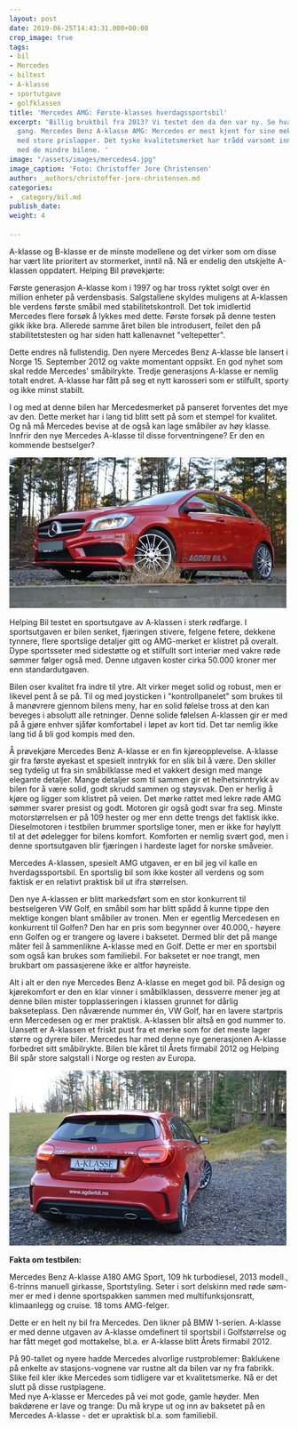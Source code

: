 ```yaml
---
layout: post
date: 2019-06-25T14:43:31.000+00:00
crop_image: true
tags:
- bil
- Mercedes
- biltest
- A-klasse
- sportutgave
- golfklassen
title: 'Mercedes AMG: Første-klasses hverdagssportsbil'
excerpt: 'Billig bruktbil fra 2013? Vi testet den da den var ny. Se hva vi skrev den
  gang. Mercedes Benz A-klasse AMG: Mercedes er mest kjent for sine mektige stasjonsvogner
  med store prislapper. Det tyske kvalitetsmerket har trådd varsomt inn på markedet
  med de mindre bilene. '
image: "/assets/images/mercedes4.jpg"
image_caption: 'Foto: Christoffer Jore Christensen'
author: _authors/christoffer-jore-christensen.md
categories:
- _category/bil.md
publish_date: 
weight: 4

---
```

A-klasse og B-klasse er de minste modellene og det virker som om disse har vært lite prioritert av stormerket, inntil nå. Nå er endelig den utskjelte A-klassen oppdatert. Helping Bil prøvekjørte:

Første generasjon A-klasse kom i 1997 og har tross ryktet solgt over én million enheter på verdensbasis. Salgstallene skyldes muligens at A-klassen ble verdens første småbil med stabilitetskontroll. Det tok imidlertid Mercedes flere forsøk å lykkes med dette. Første forsøk på denne testen gikk ikke bra. Allerede samme året bilen ble introdusert, feilet den på stabilitetstesten og har siden hatt kallenavnet "veltepetter".

Dette endres nå fullstendig. Den nyere Mercedes Benz A-klasse ble lansert i Norge 15. September 2012 og vakte momentant oppsikt. En god nyhet som skal redde Mercedes' småbilrykte. Tredje generasjons A-klasse er nemlig totalt endret. A-klasse har fått på seg et nytt karosseri som er stilfullt, sporty og ikke minst stabilt.

I og med at denne bilen har Mercedesmerket på panseret forventes det mye av den. Dette merket har i lang tid blitt sett på som et stempel for kvalitet. Og nå må Mercedes bevise at de også kan lage småbiler av høy klasse. Innfrir den nye Mercedes A-klasse til disse forventningene? Er den en kommende bestselger?

![](/assets/images/mercedes0.jpg)

Helping Bil testet en sportsutgave av A-klassen i sterk rødfarge. I sportsutgaven er bilen senket, fjæringen stivere, felgene fetere, dekkene tynnere, flere sportslige detaljer gitt og AMG-merket er klistret på overalt. Dype sportsseter med sidestøtte og et stilfullt sort interiør med vakre røde sømmer følger også med. Denne utgaven koster cirka 50.000 kroner mer enn standardutgaven.

Bilen oser kvalitet fra indre til ytre. Alt virker meget solid og robust, men er likevel pent å se på. Til og med joysticken i "kontrollpanelet" som brukes til å manøvrere gjennom bilens meny, har en solid følelse tross at den kan beveges i absolutt alle retninger. Denne solide følelsen A-klassen gir er med på å gjøre enhver sjåfør komfortabel i løpet av kort tid. Det tar nemlig ikke lang tid å bli god kompis med den.

Å prøvekjøre Mercedes Benz A-klasse er en fin kjøreopplevelse. A-klasse gir fra første øyekast et spesielt inntrykk for en slik bil å være. Den skiller seg tydelig ut fra sin småbilklasse med et vakkert design med mange elegante detaljer. Mange detaljer som til sammen gir et helhetsinntrykk av bilen for å være solid, godt skrudd sammen og støysvak. Den er herlig å kjøre og ligger som klistret på veien. Det mørke rattet med lekre røde AMG sømmer svarer presist og godt. Motoren gir også godt svar fra seg. Minste motorstørrelsen er på 109 hester og mer enn dette trengs det faktisk ikke. Dieselmotoren i testbilen brummer sportslige toner, men er ikke for høylytt til at det ødelegger for bilens komfort. Komforten er nemlig svært god, men i denne sportsutgaven blir fjæringen i hardeste laget for norske småveier.

Mercedes A-klassen, spesielt AMG utgaven, er en bil jeg vil kalle en hverdagssportsbil. En sportslig bil som ikke koster all verdens og som faktisk er en relativt praktisk bil ut ifra størrelsen.

Den nye A-klassen er blitt markedsført som en stor konkurrent til bestselgeren VW Golf, en småbil som har blitt spådd å kunne tippe den mektige kongen blant småbiler av tronen. Men er egentlig Mercedesen en konkurrent til Golfen? Den har en pris som begynner over 40.000,- høyere enn Golfen og er trangere og lavere i baksetet. Dermed blir det på mange måter feil å sammenlikne A-klasse med en Golf. Dette er mer en sportsbil som også kan brukes som familiebil. For baksetet er noe trangt, men brukbart om passasjerene ikke er altfor høyreiste.

Alt i alt er den nye Mercedes Benz A-klasse en meget god bil. På design og kjørekomfort er den en klar vinner i småbilklassen, dessverre mener jeg at denne bilen mister topplasseringen i klassen grunnet for dårlig bakseteplass. Den nåværende nummer én, VW Golf, har en lavere startpris enn Mercedesen og er mer praktisk. A-klassen blir altså en god nummer to. Uansett er A-klassen et friskt pust fra et merke som for det meste lager større og dyrere biler. Mercedes har med denne nye generasjonen A-klasse forbedret sitt småbilrykte. Bilen ble kåret til Årets firmabil 2012 og Helping Bil spår store salgstall i Norge og resten av Europa.

![](/assets/images/mercedes2.jpg)

**Fakta om testbilen:**

Mercedes Benz A-klasse A180 AMG Sport, 109 hk turbodiesel, 2013 modell., 6-trinns manuell girkasse, Sportstyling. Seter i sort delskinn med røde søm-mer er med i denne sportspakken sammen med multifunksjonsratt, klimaanlegg og cruise. 18 toms AMG-felger.  
  
Dette er en helt ny bil fra Mercedes. Den likner på BMW 1-serien. A-klasse er med denne utgaven av A-klasse omdefinert til sportsbil i Golfstørrelse og har fått meget god mottakelse, bl.a. er A-klasse blitt Årets firmabil 2012.  
  
På 90-tallet og nyere hadde Mercedes alvorlige rustproblemer: Baklukene på enkelte av stasjons-vognene var rustne alt da bilen var ny fra fabrikk. Slike feil kler ikke Mercedes som tidligere var et kvalitetsmerke. Nå er det slutt på disse rustplagene.  
Med nye A-klasse er Mercedes på vei mot gode, gamle høyder. Men bakdørene er lave og trange: Du må krype ut og inn av baksetet på en Mercedes A-klasse - det er upraktisk bl.a. som familiebil.